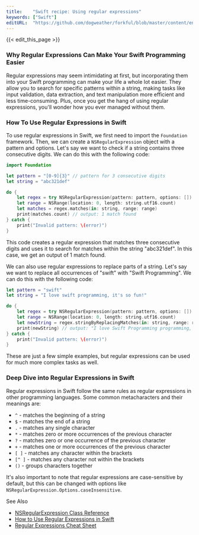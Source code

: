 ```yaml
---
title:    "Swift recipe: Using regular expressions"
keywords: ["Swift"]
editURL:  "https://github.com/dogweather/forkful/blob/master/content/en/swift/using-regular-expressions.md"
---
```


{{< edit_this_page >}}

### Why Regular Expressions Can Make Your Swift Programming Easier

Regular expressions may seem intimidating at first, but incorporating them into your Swift programming can make your life a whole lot easier. They allow you to search for specific patterns within a string, making tasks like input validation, data extraction, and text manipulation more efficient and less time-consuming. Plus, once you get the hang of using regular expressions, you'll wonder how you ever managed without them.

### How To Use Regular Expressions in Swift

To use regular expressions in Swift, we first need to import the `Foundation` framework. Then, we can create a `NSRegularExpression` object with a pattern and options. Let's say we want to check if a string contains three consecutive digits. We can do this with the following code:

```Swift
import Foundation

let pattern = "[0-9]{3}" // pattern for 3 consecutive digits
let string = "abc321def"

do {
    let regex = try NSRegularExpression(pattern: pattern, options: [])
    let range = NSRange(location: 0, length: string.utf16.count)
    let matches = regex.matches(in: string, range: range)
    print(matches.count) // output: 1 match found
} catch {
    print("Invalid pattern: \(error)")
}
```

This code creates a regular expression that matches three consecutive digits and uses it to search for matches within the string "abc321def". In this case, we get an output of 1 match found.

We can also use regular expressions to replace parts of a string. Let's say we want to replace all occurrences of "swift" with "Swift Programming". We can do this with the following code:

```Swift
let pattern = "swift"
let string = "I love swift programming, it's so fun!"

do {
    let regex = try NSRegularExpression(pattern: pattern, options: [])
    let range = NSRange(location: 0, length: string.utf16.count)
    let newString = regex.stringByReplacingMatches(in: string, range: range, withTemplate: "Swift Programming")
    print(newString) // output: "I love Swift Programming programming, it's so fun!"
} catch {
    print("Invalid pattern: \(error)")
}
```

These are just a few simple examples, but regular expressions can be used for much more complex tasks as well.

### Deep Dive into Regular Expressions in Swift

Regular expressions in Swift follow the same rules as regular expressions in other programming languages. Some common metacharacters and their meanings are:

- `^` - matches the beginning of a string
- `$` - matches the end of a string
- `.` - matches any single character
- `*` - matches zero or more occurrences of the previous character
- `?` - matches zero or one occurrence of the previous character
- `+` - matches one or more occurrences of the previous character
- `[ ]` - matches any character within the brackets
- `[^ ]` - matches any character not within the brackets
- `()` - groups characters together

It's also important to note that regular expressions are case-sensitive by default, but this can be changed with options like `NSRegularExpression.Options.caseInsensitive`.

See Also

- [NSRegularExpression Class Reference](https://developer.apple.com/documentation/foundation/nsregularexpression)
- [How to Use Regular Expressions in Swift](https://www.raywenderlich.com/5765-how-to-use-regular-expressions-in-swift)
- [Regular Expressions Cheat Sheet](https://www.cheatography.com/davechild/cheat-sheets/regular-expressions/)